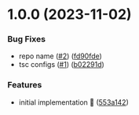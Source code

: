 # 1.0.0 (2023-11-02)


### Bug Fixes

* repo name ([#2](https://github.com/rpidanny/semantic-release-update-package.json/issues/2)) ([fd90fde](https://github.com/rpidanny/semantic-release-update-package.json/commit/fd90fdecaa98d5eac24db211a18e88b6fbb278ff))
* tsc configs ([#1](https://github.com/rpidanny/semantic-release-update-package.json/issues/1)) ([b02291d](https://github.com/rpidanny/semantic-release-update-package.json/commit/b02291d72bf6e2606a15cbb6f067a75ef4bd6ee5))


### Features

* initial implementation 🚀 ([553a142](https://github.com/rpidanny/semantic-release-update-package.json/commit/553a142f2ea1f862b1fc264bd53e6f3891e013c4))
